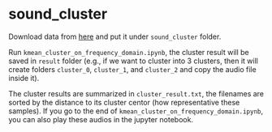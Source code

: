 # sound_cluster
 
Download data from [here](https://pennstateoffice365-my.sharepoint.com/:u:/g/personal/wxc272_psu_edu/Efntma-N0HNJhwuV136ns-sBqdz1NNifcd3IuACas51Stg?e=XHqell) and put it under `sound_cluster` folder.

Run `kmean_cluster_on_frequency_domain.ipynb`, the cluster result will be saved in `result` folder (e.g., if we want to cluster into 3 clusters, then it will create folders `cluster_0`, `cluster_1`, and `cluster_2` and copy the audio file inside it). 

The cluster results are summarized in `cluster_result.txt`, the filenames are sorted by the distance to its cluster centor (how representative these samples). If you go to the end of `kmean_cluster_on_frequency_domain.ipynb`, you can also play these audios in the jupyter notebook.
